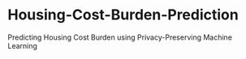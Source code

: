 # Housing-Cost-Burden-Prediction
Predicting Housing Cost Burden using Privacy-Preserving Machine Learning
